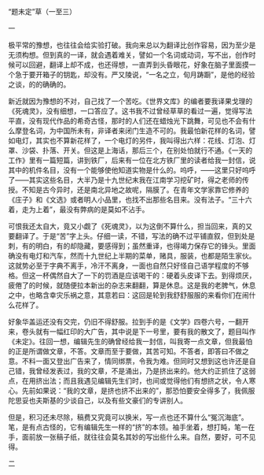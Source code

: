 “题未定”草（一至三）

  

一

  

极平常的豫想，也往往会给实验打破。我向来总以为翻译比创作容易，因为至少是无须构想。但到真的一译，就会遇着难关，譬如一个名词或动词，写不出，创作时候可以回避，翻译上却不成，也还得想，一直弄到头昏眼花，好象在脑子里面摸一个急于要开箱子的钥匙，却没有。严又陵说，“一名之立，旬月踌蹰”，是他的经验之谈，的的确确的。

新近就因为豫想的不对，自己找了一个苦吃。《世界文库》的编者要我译果戈理的《死魂灵》，没有细想，一口答应了。这书我不过曾经草草的看过一遍，觉得写法平直，没有现代作品的希奇古怪，那时的人们还在蜡烛光下跳舞，可见也不会有什么摩登名词，为中国所未有，非译者来闭门生造不可的。我最怕新花样的名词，譬如电灯，其实也不算新花样了，一个电灯的另件，我叫得出六样：花线、灯泡、灯罩、沙袋、扑落、开关。但这是上海话，那后三个，在别处怕就行不通。《一天的工作》里有一篇短篇，讲到铁厂，后来有一位在北方铁厂里的读者给我一封信，说其中的机件名目，没有一个能够使他知道实物是什么的。呜呼，——这里只好呜呼了——其实这些名目，大半乃是十九世纪末我在江南学习挖矿时，得之老师的传授。不知是古今异时，还是南北异地之故呢，隔膜了。在青年文学家靠它修养的《庄子》和《文选》或者明人小品里，也找不出那些名目来。没有法子。“三十六着，走为上着”，最没有弊病的是莫如不沾手。

可恨我还太自大，竟又小觑了《死魂灵》，以为这倒不算什么，担当回来，真的又要翻译了。于是“苦”字上头。仔细一读，不错，写法的确不过平铺直叙，但到处是刺，有的明白，有的却隐藏，要感得到；虽然重译，也得竭力保存它的锋头。里面确没有电灯和汽车，然而十九世纪上半期的菜单，赌具，服装，也都是陌生家伙。这就势必至于字典不离手，冷汗不离身，一面也自然只好怪自己语学程度的不够格。但这一杯偶然自大了一下的罚酒是应该喝干的：硬着头皮译下去。到得烦厌，疲倦了的时候，就随便拉本新出的杂志来翻翻，算是休息。这是我的老脾气，休息之中，也略含幸灾乐祸之意，其意若曰：这回是轮到我舒舒服服的来看你们在闹什么花样了。

好象华盖运还没有交完，仍旧不得舒服。拉到手的是《文学》四卷六号，一翻开来，卷头就有一幅红印的大广告，其中说是下一号里，要有我的散文了，题目叫作《未定》。往回一想，编辑先生的确曾经给我一封信，叫我寄一点文章，但我最怕的正是所谓做文章，不答。文章而至于要做，其苦可知。不答者，即答曰不做之意。不料一面又登出广告来了，情同绑票，令我为难。但同时又想到这也许还是自己错，我曾经发表过，我的文章，不是涌出，乃是挤出来的。他大约正抓住了这弱点，在用挤出法；而且我遇见编辑先生们时，也间或觉得他们有想挤之状，令人寒心。先前如果说：“我的文章，是挤也挤不出来的”，那恐怕要安全得多了，我佩服陀思妥也夫斯基的少谈自己，以及有些文豪们的专讲别人。

但是，积习还未尽除，稿费又究竟可以换米，写一点也还不算什么“冤沉海底”。笔，是有点古怪的，它有编辑先生一样的“挤”的本领。袖手坐着，想打盹，笔一在手，面前放一张稿子纸，就往往会莫名其妙的写出些什么来。自然，要好，可不见得。

  

二